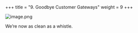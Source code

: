 +++
title = "9. Goodbye Customer Gateways"
weight = 9
+++


![image.png](/images/008-viii-clean-it-up/41-708411-image.png)


We’re now as clean as a whistle. 


